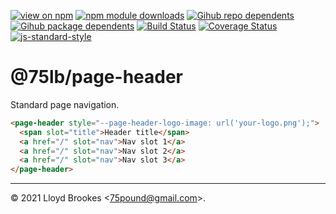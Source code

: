 [![view on npm](https://badgen.net/npm/v/@75lb/page-header)](https://www.npmjs.org/package/@75lb/page-header)
[![npm module downloads](https://badgen.net/npm/dt/@75lb/page-header)](https://www.npmjs.org/package/@75lb/page-header)
[![Gihub repo dependents](https://badgen.net/github/dependents-repo/reusable-web/page-header)](https://github.com/reusable-web/page-header/network/dependents?dependent_type=REPOSITORY)
[![Gihub package dependents](https://badgen.net/github/dependents-pkg/reusable-web/page-header)](https://github.com/reusable-web/page-header/network/dependents?dependent_type=PACKAGE)
[![Build Status](https://travis-ci.org/reusable-web/page-header.svg?branch=master)](https://travis-ci.org/reusable-web/page-header)
[![Coverage Status](https://coveralls.io/repos/github/reusable-web/page-header/badge.svg)](https://coveralls.io/github/reusable-web/page-header)
[![js-standard-style](https://img.shields.io/badge/code%20style-standard-brightgreen.svg)](https://github.com/feross/standard)

# @75lb/page-header

Standard page navigation.

```html
<page-header style="--page-header-logo-image: url('your-logo.png');">
  <span slot="title">Header title</span>
  <a href="/" slot="nav">Nav slot 1</a>
  <a href="/" slot="nav">Nav slot 2</a>
  <a href="/" slot="nav">Nav slot 3</a>
</page-header>
```

* * *

&copy; 2021 Lloyd Brookes \<75pound@gmail.com\>.
